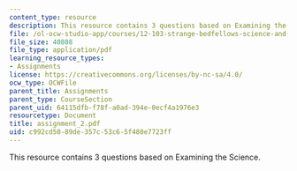 ```yaml
---
content_type: resource
description: This resource contains 3 questions based on Examining the Science.
file: /ol-ocw-studio-app/courses/12-103-strange-bedfellows-science-and-environmental-policy-fall-2005/c992cd5089de357c53c65f480e7723ff_assignment_2.pdf
file_size: 40808
file_type: application/pdf
learning_resource_types:
- Assignments
license: https://creativecommons.org/licenses/by-nc-sa/4.0/
ocw_type: OCWFile
parent_title: Assignments
parent_type: CourseSection
parent_uid: 64115dfb-f78f-a0ad-394e-0ecf4a1976e3
resourcetype: Document
title: assignment_2.pdf
uid: c992cd50-89de-357c-53c6-5f480e7723ff
---
```

This resource contains 3 questions based on Examining the Science.